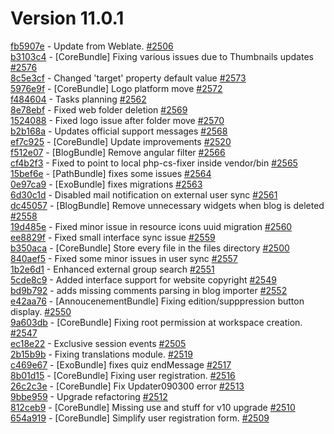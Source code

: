 # Version 11.0.1  

[fb5907e](https://github.com/claroline/Distribution/commit/fb5907e) - Update from Weblate. [#2506](https://github.com/claroline/Distribution/pull/2506)  
[b3103c4](https://github.com/claroline/Distribution/commit/b3103c4) - [CoreBundle] Fixing various issues due to Thumbnails updates [#2576](https://github.com/claroline/Distribution/pull/2576)  
[8c5e3cf](https://github.com/claroline/Distribution/commit/8c5e3cf) - Changed 'target' property default value [#2573](https://github.com/claroline/Distribution/pull/2573)  
[5976e9f](https://github.com/claroline/Distribution/commit/5976e9f) - [CoreBundle] Logo platform move [#2572](https://github.com/claroline/Distribution/pull/2572)  
[f484604](https://github.com/claroline/Distribution/commit/f484604) - Tasks planning [#2562](https://github.com/claroline/Distribution/pull/2562)  
[8e78ebf](https://github.com/claroline/Distribution/commit/8e78ebf) - Fixed web folder deletion [#2569](https://github.com/claroline/Distribution/pull/2569)  
[1524088](https://github.com/claroline/Distribution/commit/1524088) - Fixed logo issue after folder move [#2570](https://github.com/claroline/Distribution/pull/2570)  
[b2b168a](https://github.com/claroline/Distribution/commit/b2b168a) - Updates official support messages [#2568](https://github.com/claroline/Distribution/pull/2568)  
[ef7c925](https://github.com/claroline/Distribution/commit/ef7c925) - [CoreBundle] Update improvements [#2520](https://github.com/claroline/Distribution/pull/2520)  
[f512e07](https://github.com/claroline/Distribution/commit/f512e07) - [BlogBundle] Remove angular filter [#2566](https://github.com/claroline/Distribution/pull/2566)  
[cf4b2f3](https://github.com/claroline/Distribution/commit/cf4b2f3) - Fixed to point to local php-cs-fixer inside vendor/bin [#2565](https://github.com/claroline/Distribution/pull/2565)  
[15bef6e](https://github.com/claroline/Distribution/commit/15bef6e) - [PathBundle] fixes some issues [#2564](https://github.com/claroline/Distribution/pull/2564)  
[0e97ca9](https://github.com/claroline/Distribution/commit/0e97ca9) - [ExoBundle] fixes migrations [#2563](https://github.com/claroline/Distribution/pull/2563)  
[6d30c1d](https://github.com/claroline/Distribution/commit/6d30c1d) - Disabled mail notification on external user sync [#2561](https://github.com/claroline/Distribution/pull/2561)  
[dc45057](https://github.com/claroline/Distribution/commit/dc45057) - [BlogBundle] Remove unnecessary widgets when blog is deleted [#2558](https://github.com/claroline/Distribution/pull/2558)  
[19d485e](https://github.com/claroline/Distribution/commit/19d485e) - Fixed minor issue in resource icons uuid migration [#2560](https://github.com/claroline/Distribution/pull/2560)  
[ee8829f](https://github.com/claroline/Distribution/commit/ee8829f) - Fixed small interface sync issue [#2559](https://github.com/claroline/Distribution/pull/2559)  
[b350aca](https://github.com/claroline/Distribution/commit/b350aca) - [CoreBundle] Store every file in the files directory [#2500](https://github.com/claroline/Distribution/pull/2500)  
[840aef5](https://github.com/claroline/Distribution/commit/840aef5) - Fixed some minor issues in user sync [#2557](https://github.com/claroline/Distribution/pull/2557)  
[1b2e6d1](https://github.com/claroline/Distribution/commit/1b2e6d1) - Enhanced external group search [#2551](https://github.com/claroline/Distribution/pull/2551)  
[5cde8c9](https://github.com/claroline/Distribution/commit/5cde8c9) - Added interface support for website copyright [#2549](https://github.com/claroline/Distribution/pull/2549)  
[bd9b792](https://github.com/claroline/Distribution/commit/bd9b792) - adds missing comments parsing in blog importer [#2552](https://github.com/claroline/Distribution/pull/2552)  
[e42aa76](https://github.com/claroline/Distribution/commit/e42aa76) - [AnnoucenementBundle] Fixing edition/supppression button display. [#2550](https://github.com/claroline/Distribution/pull/2550)  
[9a603db](https://github.com/claroline/Distribution/commit/9a603db) - [CoreBundle] Fixing root permission at workspace creation. [#2547](https://github.com/claroline/Distribution/pull/2547)  
[ec18e22](https://github.com/claroline/Distribution/commit/ec18e22) - Exclusive session events [#2505](https://github.com/claroline/Distribution/pull/2505)  
[2b15b9b](https://github.com/claroline/Distribution/commit/2b15b9b) - Fixing translations module. [#2519](https://github.com/claroline/Distribution/pull/2519)  
[c469e67](https://github.com/claroline/Distribution/commit/c469e67) - [ExoBundle] fixes quiz endMessage [#2517](https://github.com/claroline/Distribution/pull/2517)  
[8b01d15](https://github.com/claroline/Distribution/commit/8b01d15) - [CoreBundle] Fixing user registration. [#2516](https://github.com/claroline/Distribution/pull/2516)  
[26c2c3e](https://github.com/claroline/Distribution/commit/26c2c3e) - [CoreBundle] Fix Updater090300 error [#2513](https://github.com/claroline/Distribution/pull/2513)  
[9bbe959](https://github.com/claroline/Distribution/commit/9bbe959) - Upgrade refactoring [#2512](https://github.com/claroline/Distribution/pull/2512)  
[812ceb9](https://github.com/claroline/Distribution/commit/812ceb9) - [CoreBundle] Missing use and stuff for v10 upgrade [#2510](https://github.com/claroline/Distribution/pull/2510)  
[654a919](https://github.com/claroline/Distribution/commit/654a919) - [CoreBundle] Simplify user registration form. [#2509](https://github.com/claroline/Distribution/pull/2509)  

